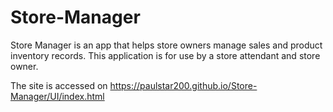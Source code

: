 # Store-Manager

Store Manager is an app that helps store owners manage sales and product inventory records. This application is for use by a store attendant and store owner.

The site is accessed on https://paulstar200.github.io/Store-Manager/UI/index.html